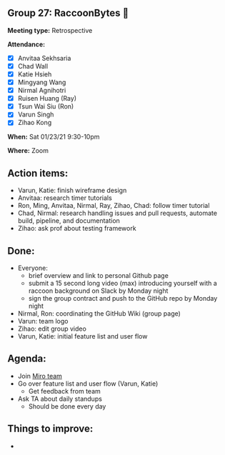 ## Group 27: RaccoonBytes :raccoon:

**Meeting type:** Retrospective

**Attendance:**
- [x] Anvitaa Sekhsaria
- [x] Chad Wall
- [x] Katie Hsieh
- [x] Mingyang Wang
- [x] Nirmal Agnihotri
- [x] Ruisen Huang (Ray)
- [x] Tsun Wai Siu (Ron)
- [x] Varun Singh
- [x] Zihao Kong

**When:** Sat 01/23/21 9:30-10pm

**Where:** Zoom

## Action items:
- Varun, Katie: finish wireframe design
- Anvitaa: research timer tutorials
- Ron, Ming, Anvitaa, Nirmal, Ray, Zihao, Chad: follow timer tutorial
- Chad, Nirmal: research handling issues and pull requests, automate build, pipeline, and documentation
- Zihao: ask prof about testing framework

## Done:
- Everyone:
  - brief overview and link to personal Github page
  - submit a 15 second long video (max) introducing yourself with a raccoon background on Slack by Monday night
  - sign the group contract and push to the GitHub repo by Monday night
- Nirmal, Ron: coordinating the GitHub Wiki (group page)
- Varun: team logo
- Zihao: edit group video
- Varun, Katie: initial feature list and user flow

## Agenda:
- Join [Miro team](https://miro.com/welcome/rPI4AaYZyuixMrKi1tAWICs53DnJ159Z5FV0jXwc7giTjOTmii0xWD8FzM4y5G3d)
- Go over feature list and user flow (Varun, Katie)
  - Get feedback from team
- Ask TA about daily standups
  - Should be done every day

## Things to improve:
- 
